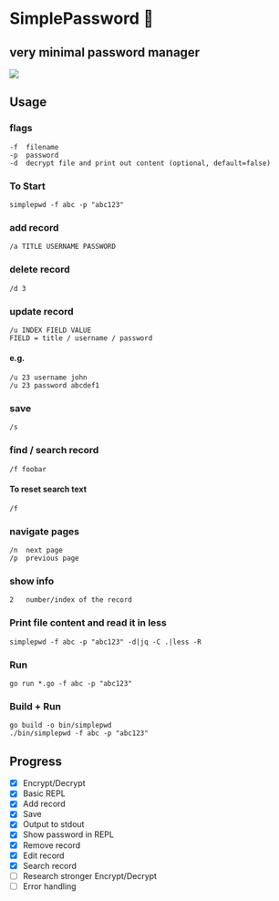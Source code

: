 # SimplePassword 🔑
## very minimal password manager

<a href="https://asciinema.org/a/zC84FUt0hazWae8QJMnJz9Xjw" target="_blank"><img src="https://asciinema.org/a/zC84FUt0hazWae8QJMnJz9Xjw.svg" /></a>

## Usage
### flags
```
-f  filename
-p  password
-d  decrypt file and print out content (optional, default=false)
```

### To Start
```
simplepwd -f abc -p "abc123"
```

### add record
```
/a TITLE USERNAME PASSWORD
```
### delete record
```
/d 3
```
### update record
```
/u INDEX FIELD VALUE
FIELD = title / username / password
```
#### e.g.
```
/u 23 username john
/u 23 password abcdef1
```

### save
```
/s
```

### find / search record
```
/f foobar
```
#### To reset search text
```
/f
```


### navigate pages
```
/n  next page
/p  previous page
```


### show info
```
2   number/index of the record
```


### Print file content and read it in less
```
simplepwd -f abc -p "abc123" -d|jq -C .|less -R
```

### Run
```
go run *.go -f abc -p "abc123"
```
### Build + Run
```
go build -o bin/simplepwd
./bin/simplepwd -f abc -p "abc123"
```

## Progress
- [x] Encrypt/Decrypt
- [x] Basic REPL
- [x] Add record
- [x] Save
- [x] Output to stdout
- [x] Show password in REPL
- [x] Remove record
- [x] Edit record
- [x] Search record
- [ ] Research stronger Encrypt/Decrypt
- [ ] Error handling
